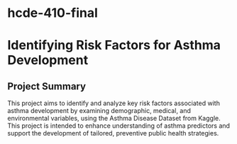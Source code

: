 # hcde-410-final
 
# Identifying Risk Factors for Asthma Development

## Project Summary

This project aims to identify and analyze key risk factors associated with asthma development by examining demographic, medical, and environmental variables, using the Asthma Disease Dataset from Kaggle. This project is intended to enhance understanding of asthma predictors and support the development of tailored, preventive public health strategies.
